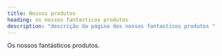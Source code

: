 ```yaml
---
title: Nossos produtos
heading: os nossos fantasticos produtos
description: "descrição da página dos nossos fantasticos produtos "
---
```

Os nossos fantásticos produtos.